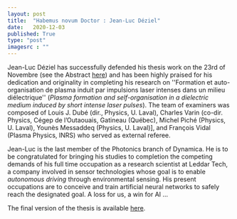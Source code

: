 ```yaml
---
layout: post
title:  "Habemus novum Doctor : Jean-Luc Déziel"
date:   2020-12-03
published: True
type: "post"
imagesrc : ""
---
```


Jean-Luc Déziel has successfully defended his thesis work on the 23rd of Novembre  (see the Abstract [here](/assets/pdf/affiches/2020-11-23-jean-luc-soutenance.pdf)) and has been highly praised for his dedication and originality in completing his research on ''Formation et auto-organisation de plasma induit par impulsions laser intenses dans un milieu diélectrique'' (*Plasma formation and self-organisation in a dielectric medium induced by short intense laser pulses*). The team of examiners was composed of Louis J. Dubé (dir., Physics, U. Laval), Charles Varin (co-dir. Physics, Cégep de l’Outaouais, Gatineau (Québec), Michel Piché (Physics, U. Laval), Younès Messaddeq (Physics, U. Laval)], and François Vidal (Plasma Physics, INRS) who served as external referee. 

Jean-Luc is the last member of the Photonics branch of Dynamica. He is to be congratulated for bringing his studies to completion the competing demands of his full time occupation as a research scientist at Leddar Tech, a company involved in sensor technologies whose goal is to enable *autonomous driving* through environmental sensing.  His present occupations are to conceive and train artificial neural networks to safely reach the designated goal. A loss for us, a win for AI ...  

The final version of the thesis is available [here](/assets/pdf/theses/deziel2020_thesis.pdf).